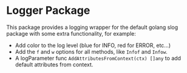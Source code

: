 # Logger Package

This package provides a logging wrapper for the default golang slog package with some extra functionality, for example:
* Add color to the log level (blue for INFO, red for ERROR, etc...) 
* Add the `f` and `w` options for all methods, like `Infof` and `Infow`.
* A logParameter func `AddAttributesFromContext(ctx) []any` to add default attributes from context.
